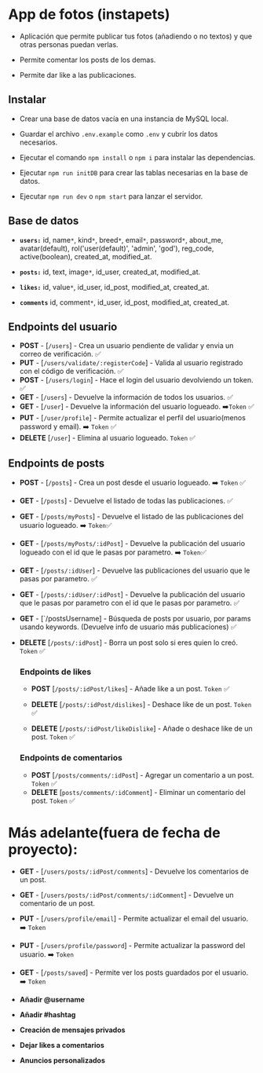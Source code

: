 # App de fotos (instapets)

- Aplicación que permite publicar tus fotos (añadiendo o no textos) y que otras personas puedan verlas.

- Permite comentar los posts de los demas.

- Permite dar like a las publicaciones.

## Instalar

- Crear una base de datos vacía en una instancia de MySQL local.

- Guardar el archivo `.env.example` como `.env` y cubrir los datos necesarios.

- Ejecutar el comando `npm install` o `npm i` para instalar las dependencias.

- Ejecutar `npm run initDB` para crear las tablas necesarias en la base de datos.

- Ejecutar `npm run dev` o `npm start` para lanzar el servidor.

## Base de datos

- **`users:`** id, name`*`, kind`*`, breed`*`, email`*`, password`*`, about_me, avatar(default), rol('user(default)', 'admin', 'god'), reg_code, active(boolean), created_at,
  modified_at.

- **`posts:`** id, text, image`*`, id_user, created_at, modified_at.

- **`likes:`** id, value`*`, id_user, id_post, modified_at, created_at.

- **`comments`** id, comment`*`, id_user, id_post, modified_at, created_at.

## Endpoints del usuario

- **POST** - [`/users`] - Crea un usuario pendiente de validar y envia un correo de verificación. ✅
- **PUT** - [`/users/validate/:registerCode`] - Valida al usuario registrado con el código de verificación. ✅
- **POST** - [`/users/login`] - Hace el login del usuario devolviendo un token. ✅
- **GET** - [`/users`] - Devuelve la información de todos los usuarios. ✅
- **GET** - [`/user`] - Devuelve la información del usuario logueado. ➡️`Token` ✅
- **PUT** - [`/user/profile`] - Permite actualizar el perfil del usuario(menos password y email). ➡️ `Token` ✅
- **DELETE** [`/user`] - Elimina al usuario logueado. `Token` ✅

## Endpoints de posts

- **POST** - [`/posts`] - Crea un post desde el usuario logueado. ➡️ `Token` ✅
- **GET** - [`/posts`] - Devuelve el listado de todas las publicaciones. ✅
- **GET** - [`/posts/myPosts`] - Devuelve el listado de las publicaciones del usuario logueado. ➡️ `Token`✅
- **GET** - [`/posts/myPosts/:idPost`] - Devuelve la publicación del usuario logueado con el id que le pasas por parametro. ➡️ `Token`✅
- **GET** - [`/posts/:idUser`] - Devuelve las publicaciones del usuario que le pasas por parametro. ✅
- **GET** - [`/posts/:idUser/:idPost`] - Devuelve la publicación del usuario que le pasas por parametro con el id que le pasas por parametro. ✅
- **GET** - [`/postsUsername] - Búsqueda de posts por usuario, por params usando keywords. (Devuelve info de usuario más publicaciones) ✅
- **DELETE** [`/posts/:idPost`] - Borra un post solo si eres quien lo creó. `Token` ✅

  ### Endpoints de likes

  - **POST** [`/posts/:idPost/likes`] - Añade like a un post. `Token` ✅
  - **DELETE** [`/posts/:idPost/dislikes`] - Deshace like de un post. `Token` ✅

  - **DELETE** [`/posts/:idPost/likeDislike`] - Añade o deshace like de un post. `Token` ✅

  ### Endpoints de comentarios

  - **POST** [`/posts/comments/:idPost`] - Agregar un comentario a un post. `Token` ✅
  - **DELETE** [`posts/comments/:idComment`] - Eliminar un comentario del post. `Token` ✅

# Más adelante(fuera de fecha de proyecto):

- **GET** - [`/users/posts/:idPost/comments`] - Devuelve los comentarios de un post.
- **GET** - [`/users/posts/:idPost/comments/:idComment`] - Devuelve un comentario de un post.

- **PUT** - [`/users/profile/email`] - Permite actualizar el email del usuario. ➡️ `Token`
- **PUT** - [`/users/profile/password`] - Permite actualizar la password del usuario. ➡️ `Token`

- **GET** - [`/posts/saved`] - Permite ver los posts guardados por el usuario. ➡️ `Token`

- **Añadir @username**
- **Añadir #hashtag**
- **Creación de mensajes privados**
- **Dejar likes a comentarios**
- **Anuncios personalizados**
